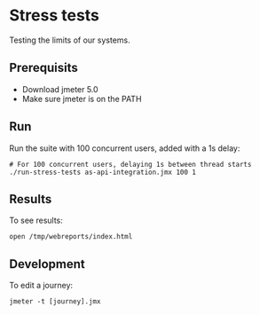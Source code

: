 # Stress tests

Testing the limits of our systems.

## Prerequisits
- Download jmeter 5.0
- Make sure jmeter is on the PATH

## Run

Run the suite with 100 concurrent users, added with a 1s delay:
```
# For 100 concurrent users, delaying 1s between thread starts
./run-stress-tests as-api-integration.jmx 100 1
```

## Results

To see results:
```
open /tmp/webreports/index.html
```

## Development

To edit a journey:
```
jmeter -t [journey].jmx
```
